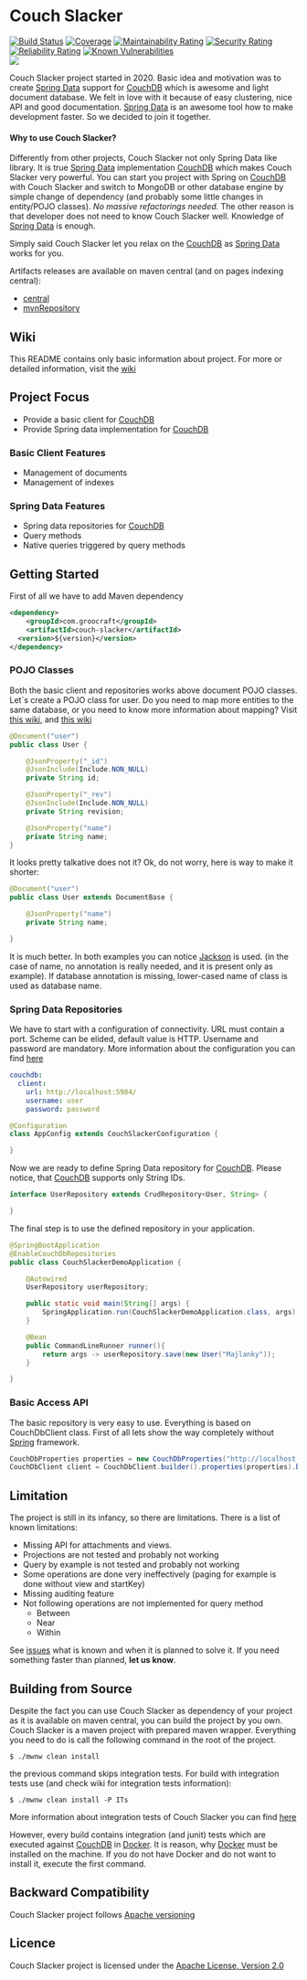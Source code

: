 # Couch Slacker 
[![Build Status](https://travis-ci.com/Majlanky/couch-slacker.svg?branch=master)](https://travis-ci.com/Majlanky/couch-slacker)
[![Coverage](https://sonarcloud.io/api/project_badges/measure?project=com.groocraft%3Acouch-slacker&metric=coverage)](https://sonarcloud.io/dashboard?id=com.groocraft%3Acouch-slacker)
[![Maintainability Rating](https://sonarcloud.io/api/project_badges/measure?project=com.groocraft%3Acouch-slacker&metric=sqale_rating)](https://sonarcloud.io/dashboard?id=com.groocraft%3Acouch-slacker)
[![Security Rating](https://sonarcloud.io/api/project_badges/measure?project=com.groocraft%3Acouch-slacker&metric=security_rating)](https://sonarcloud.io/dashboard?id=com.groocraft%3Acouch-slacker)
[![Reliability Rating](https://sonarcloud.io/api/project_badges/measure?project=com.groocraft%3Acouch-slacker&metric=reliability_rating)](https://sonarcloud.io/dashboard?id=com.groocraft%3Acouch-slacker)
[![Known Vulnerabilities](https://snyk.io/test/github/majlanky/couch-slacker/badge.svg)](https://snyk.io/test/github/majlanky/couch-slacker)  
![](https://img.shields.io/badge/compatibility-JDK8%20and%20higher-purple)

Couch Slacker project started in 2020. Basic idea and motivation was to create [Spring Data](https://spring.io/projects/spring-data) support for
[CouchDB](https://couchdb.apache.org/) which is awesome and light document database. We felt in love with it because of easy clustering, nice API and good
documentation. [Spring Data](https://spring.io/projects/spring-data) is an awesome tool how to make development faster. So we decided to join it together.

#### Why to use Couch Slacker?
Differently from other projects, Couch Slacker not only Spring Data like library. It is true [Spring Data](https://spring.io/projects/spring-data) 
implementation [CouchDB](https://couchdb.apache.org/) which makes Couch Slacker very powerful. You can start you project with Spring on 
[CouchDB](https://couchdb.apache.org/) with Couch Slacker and switch to MongoDB or other database engine by simple change of dependency (and probably 
some little changes in entity/POJO classes). *No massive refactorings needed.* The other reason is that developer does not need to know Couch Slacker well. 
Knowledge of [Spring Data](https://spring.io/projects/spring-data) is enough.

Simply said Couch Slacker let you relax on the [CouchDB](https://couchdb.apache.org/) as [Spring Data](https://spring.io/projects/spring-data) works for
 you.
 
Artifacts releases are available on maven central (and on pages indexing central):
* [central](https://repo1.maven.org/maven2/com/groocraft/couch-slacker/)
* [mvnRepository](https://mvnrepository.com/artifact/com.groocraft/couch-slacker)

## Wiki
This README contains only basic information about project. For more or detailed information, visit the [wiki](https://github.com/Majlanky/couch-slacker/wiki) 

## Project Focus
* Provide a basic client for [CouchDB](https://couchdb.apache.org/)
* Provide Spring data implementation for [CouchDB](https://couchdb.apache.org/)

### Basic Client Features
* Management of documents
* Management of indexes

### Spring Data Features
* Spring data repositories for [CouchDB](https://couchdb.apache.org/)
* Query methods
* Native queries triggered by query methods

## Getting Started 
First of all we have to add Maven dependency
```xml
<dependency>
    <groupId>com.groocraft</groupId>
    <artifactId>couch-slacker</artifactId>
  <version>${version}</version>
</dependency>
```
### POJO Classes
Both the basic client and repositories works above document POJO classes. Let`s create a POJO class for user. Do you need to map more entities to the same
 database, or you need to know more information about mapping? 
 Visit [this wiki](https://github.com/Majlanky/couch-slacker/wiki/CouchDB-layout-with-Couch-Slacker),
and [this wiki](https://github.com/Majlanky/couch-slacker/wiki/Documents-mapping) 
```java
@Document("user")
public class User {

    @JsonProperty("_id")
    @JsonInclude(Include.NON_NULL)
    private String id;

    @JsonProperty("_rev")
    @JsonInclude(Include.NON_NULL)
    private String revision;

    @JsonProperty("name")
    private String name;
}
```
It looks pretty talkative does not it? Ok, do not worry, here is way to make it shorter:
```java
@Document("user")
public class User extends DocumentBase {

    @JsonProperty("name")
    private String name;

}
```
It is much better. In both examples you can notice [Jackson](https://github.com/FasterXML/jackson) is used. (in the case of name, no annotation is really
 needed, and it is present only as example). If database annotation is missing, lower-cased name of class is used as database name.
### Spring Data Repositories
We have to start with a configuration of connectivity. URL must contain a port. Scheme can be elided, default value is HTTP. Username and password are
 mandatory. More information about the configuration you can find [here](https://github.com/Majlanky/couch-slacker/wiki/Configuration)
```yaml
couchdb:
  client:
    url: http://localhost:5984/
    username: user
    password: password
```
```java
@Configuration
class AppConfig extends CouchSlackerConfiguration {

}
```
Now we are ready to define Spring Data repository for [CouchDB](https://couchdb.apache.org/). Please notice, that [CouchDB](https://couchdb.apache.org/) supports only String IDs.
```java
interface UserRepository extends CrudRepository<User, String> {

}
```
The final step is to use the defined repository in your application.
```java
@SpringBootApplication
@EnableCouchDbRepositories
public class CouchSlackerDemoApplication {

	@Autowired
	UserRepository userRepository;

	public static void main(String[] args) {
		SpringApplication.run(CouchSlackerDemoApplication.class, args);
	}

	@Bean
	public CommandLineRunner runner(){
		return args -> userRepository.save(new User("Majlanky"));
	}

}
```

### Basic Access API
The basic repository is very easy to use. Everything is based on CouchDbClient class. First of all lets show the way completely without 
[Spring](https://spring.io/) framework.
```java
CouchDbProperties properties = new CouchDbProperties("http://localhost:5984/", "admin", "password");
CouchDbClient client = CouchDbClient.builder().properties(properties).build();
``` 

## Limitation
The project is still in its infancy, so there are limitations. There is a list of known limitations:
* Missing API for attachments and views.
* Projections are not tested and probably not working
* Query by example is not tested and probably not working
* Some operations are done very ineffectively (paging for example is done without view and startKey)
* Missing auditing feature
* Not following operations are not implemented for query method
  * Between
  * Near
  * Within

See [issues](https://github.com/Majlanky/couch-slacker/issues) what is known and when it is planned to solve it. If you need something faster than planned, **let us know**.

## Building from Source
Despite the fact you can use Couch Slacker as dependency of your project as it is available on maven central, you can build the 
project by you own. Couch Slacker is a maven project with prepared maven wrapper. Everything you need to do is call 
the following command in the root of the project.
```shell script
$ ./mwnw clean install
```
the previous command skips integration tests. For build with integration tests use (and check wiki for integration tests information):
```shell script
$ ./mwnw clean install -P ITs
```
More information about integration tests of Couch Slacker you can find [here](https://github.com/Majlanky/couch-slacker/wiki/Integration-tests)

However, every build contains integration (and junit) tests which are executed against [CouchDB](https://couchdb.apache.org/) in [Docker](https://www.docker.com/). It is reason, why
[Docker](https://www.docker.com/) must be installed on the machine. If you do not have Docker and do not want to install it, execute the first command.

## Backward Compatibility
Couch Slacker project follows [Apache versioning](https://apr.apache.org/versioning.html)

## Licence
Couch Slacker project is licensed under the [Apache License, Version 2.0](https://www.apache.org/licenses/LICENSE-2.0)
